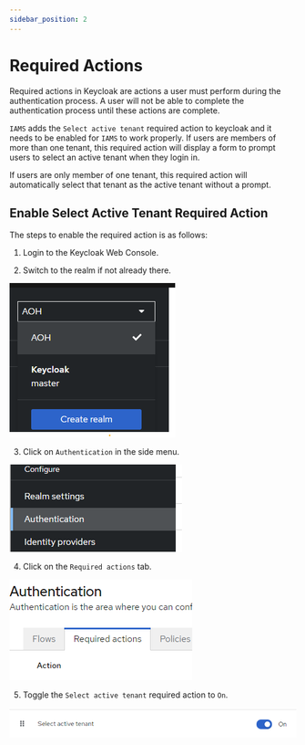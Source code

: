 ```yaml
---
sidebar_position: 2
---
```


# Required Actions

Required actions in Keycloak are actions a user must perform during the authentication process. A user will not be able
to complete the authentication process until these actions are complete.

`IAMS` adds the `Select active tenant` required action to keycloak and it needs to be enabled for `IAMS` to work
properly. If users are members of more than one tenant, this required action will display a form to prompt users to
select an active tenant when they login in.

If users are only member of one tenant, this required action will automatically select that tenant as the active tenant
without a prompt.

## Enable Select Active Tenant Required Action

The steps to enable the required action is as follows:

1. Login to the Keycloak Web Console.

2. Switch to the realm if not already there.

![Switch Realm](/img/modules/iams/configuration/switch-realm.png)

3. Click on `Authentication` in the side menu.

![Authentication Menu](/img/modules/iams/configuration/authentication.png)

4. Click on the `Required actions` tab.

![Required Actions](/img/modules/iams/configuration/required-actions.png)

5. Toggle the `Select active tenant` required action to `On`.

![Select Active Tenant](/img/modules/iams/configuration/select-active-tenant.png)
